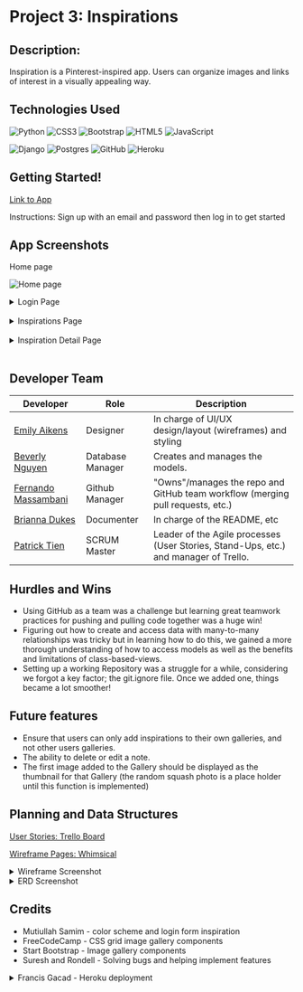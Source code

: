 # Project 3: Inspirations

## Description:
 Inspiration is a Pinterest-inspired app. Users can organize images and links of interest in a visually appealing way.

## Technologies Used

![Python](https://img.shields.io/badge/python-3670A0?style=for-the-badge&logo=python&logoColor=ffdd54)
![CSS3](https://img.shields.io/badge/css3-%231572B6.svg?style=for-the-badge&logo=css3&logoColor=white) 
![Bootstrap](https://img.shields.io/badge/bootstrap-%23563D7C.svg?style=for-the-badge&logo=bootstrap&logoColor=white)
![HTML5](https://img.shields.io/badge/html5-%23E34F26.svg?style=for-the-badge&logo=html5&logoColor=white) 
![JavaScript](https://img.shields.io/badge/javascript-%23323330.svg?style=for-the-badge&logo=javascript&logoColor=%23F7DF1E) 

![Django](https://img.shields.io/badge/django-%23092E20.svg?style=for-the-badge&logo=django&logoColor=white)
![Postgres](https://img.shields.io/badge/postgres-%23316192.svg?style=for-the-badge&logo=postgresql&logoColor=white)
![GitHub](https://img.shields.io/badge/github-%23121011.svg?style=for-the-badge&logo=github&logoColor=white)
![Heroku](https://img.shields.io/badge/heroku-%23430098.svg?style=for-the-badge&logo=heroku&logoColor=white)

## Getting Started!

[Link to App](https://inspiration-ga725.herokuapp.com/)

Instructions: Sign up with an email and password then log in to get started

## App Screenshots

Home page

![Home page](https://i.imgur.com/AXGegrQ.png)

<details>
<summary> Login Page </summary>
<img src="https://i.imgur.com/NgmFalL.png">
</details>
<br/>
<details>
<summary> Inspirations Page </summary>
<img src="https://i.imgur.com/vUrem16.png">
</details>
<br/>
<details>
<summary> Inspiration Detail Page </summary>
<img src="https://i.imgur.com/Rbg9ums.png">
</details>
<br/>


## Developer Team

| Developer | Role | Description |
| ------ | ------ | ------ |
| [Emily Aikens](https://github.com/emilyaikens) | Designer | In charge of UI/UX design/layout (wireframes) and styling |
| [Beverly Nguyen](https://github.com/heyitsmebev) | Database Manager | Creates and manages the models. |
| [Fernando Massambani](https://github.com/fernando-massa) | Github Manager | "Owns"/manages the repo and GitHub team workflow (merging pull requests, etc.) |
| [Brianna Dukes](https://github.com/BDukesuwu) | Documenter | In charge of the README, etc |
| [Patrick Tien](https://github.com/CPTien) | SCRUM Master | Leader of the Agile processes (User Stories, Stand-Ups, etc.) and manager of Trello. |

## Hurdles and Wins
* Using GitHub as a team was a challenge but learning great teamwork practices for pushing and pulling code together was a huge win!
* Figuring out how to create and access data with many-to-many relationships was tricky but in learning how to do this, we gained a more thorough understanding of how to access models as well as the benefits and limitations of class-based-views.  
* Setting up a working Repository was a struggle for a while, considering we forgot a key factor; the git.ignore file. Once we added one, things became a lot smoother!

## Future features

* Ensure that users can only add inspirations to their own galleries, and not other users galleries.
* The ability to delete or edit a note.
* The first image added to the Gallery should be displayed as the thumbnail for that Gallery (the random squash photo is a place holder until this function is implemented)

## Planning and Data Structures

[User Stories: Trello Board](https://trello.com/b/tNdKNxmT/ronderllers)

[Wireframe Pages: Whimsical](https://whimsical.com/project-3-7tW82BVJxrCigsbmk99y9q)
<details>
<summary> Wireframe Screenshot </summary>
<img src="https://i.imgur.com/raWQuWr.png">
</details>
<details>
<summary> ERD Screenshot </summary>
<img src="https://i.imgur.com/gW0FfWB.png">
</details>

## Credits
- Mutiullah Samim - color scheme and login form inspiration
- FreeCodeCamp - CSS grid image gallery components
- Start Bootstrap - Image gallery components
- Suresh and Rondell - Solving bugs and helping implement features
<details>
<summary> Francis Gacad - Heroku deployment </summary>
<img src="https://imgur.com/p6bdJEY.png" width="300">
</details>

